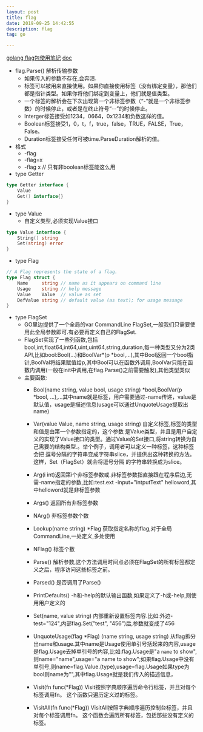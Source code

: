 ```yaml
---
layout: post
title: flag
date: 2019-09-25 14:42:55
description: flag
tag: go

---
```

[golang flag包使用笔记](https://www.jianshu.com/p/f9cf46a4de0e)
[doc](http://docscn.studygolang.com/pkg/flag/)
+ flag.Parse() 解析传输参数
  + 如果传入的参数不存在,会奔溃.
  + 标签可以被用来直接使用。如果你直接使用标签（没有绑定变量），那他们都是指针类型。如果你将他们绑定到变量上，他们就是值类型。
  + 一个标签的解析会在下次出现第一个非标签参数（“-”就是一个非标签参数）的时候停止，或者是在终止符号“--”的时候停止。
  + Interger标签接受如1234，0664，0x1234和负数这样的值。
  + Boolean标签接受1，0，t，f，true，false，TRUE，FALSE，True，False。
  + Duration标签接受任何可被time.ParseDuration解析的值。
+ 格式
  + -flag
  + -flag=x
  + -flag x  // 只有非boolean标签能这么用
+ type Getter
```go
type Getter interface {
    Value
    Get() interface{}
}
```
+ type Value
  + 自定义类型,必须实现Value接口
```go
type Value interface {
    String() string
    Set(string) error
}
```
+ type Flag
```go
// A Flag represents the state of a flag.
type Flag struct {
	Name     string // name as it appears on command line
	Usage    string // help message
	Value    Value  // value as set
	DefValue string // default value (as text); for usage message
}
```
+ type FlagSet
  + GO里边提供了一个全局的var CommandLine FlagSet,一般我们只需要使用此全局参数即可.有必要再定义自己的FlagSet.
  + FlagSet实现了一些列函数,包括bool,int,float64,int64,uint,uint64,string,duration,每一种类型又分为2类API,比如bool:Bool(...)和BoolVar*(p *bool,...),其中Bool返回一个bool指针,BoolVal将结果赋值给p,其中Bool可以在函数外调用,BoolVar只能在函数内调用(一般在init中调用,在flag.Parse()之前需要触发),其他类型类似
  + 主要函数:
    + Bool(name string, value bool, usage string) *bool,BoolVar(p *bool, ...),...其中name就是标签，用户需要通过-name传递，value是默认值，usage是描述信息(usage可以通过UnquoteUsage提取出name)
    + Var(value Value, name string, usage string) 自定义标签,标签的类型和值是由第一个参数指定的，这个参数 是Value类型，并且是用户自定义的实现了Value接口的类型。通过Value的Set接口,将string转换为自己需要的结构类型.。举个例子，调用者可以定义一种标签，这种标签会把 逗号分隔的字符串变成字符串slice，并提供出这种转换的方法。这样，Set（FlagSet）就会将逗号分隔 的字符串转换成为slice。

    + Arg(i int)返回第i个非标签参数或.非标签参数指直接跟在程序后边,无需-name指定的参数,比如:test.ext -input="intputText" helloword,其中helloword就是非标签参数
    + Args() 返回所有非标签参数
    + NArg() 非标签参数个数

    + Lookup(name string) *Flag 获取指定名称的flag,对于全局CommandLine,一处定义,多处使用
    + NFlag() 标签个数
    + Parse() 解析参数,这个方法调用时间点必须在FlagSet的所有标签都定义之后，程序访问这些标签之前。
    + Parsed() 是否调用了Parse()
    + PrintDefaults() -h和-help的默认输出函数,如果定义了-h或-help,则使用用户定义的
    + Set(name, value string) 内部重新设置标签内容.比如:外边-test="124",内部flag.Set("test", "456")后,参数就变成了456
    + UnquoteUsage(flag *Flag) (name string, usage string) 从flag拆分出name和usage.其中name是Usage使用单引号括起来的内容,usage是flag.Usage去掉单引号的内容,比如:flag.Usage是"a `name` to show",则name="name",usage="a name to show";如果flag.Usage中没有单引号,则name=flag.Value.(type),usage=flag.Usage如果type为bool则name为"",其中flag.Usage就是我们传入的描述信息，
   
    + Visit(fn func(*Flag)) Visit按照字典顺序遍历命令行标签，并且对每个标签调用fn。 这个函数只遍历定义过的标签。
    + VisitAll(fn func(*Flag)) VisitAll按照字典顺序遍历控制台标签，并且对每个标签调用fn。 这个函数会遍历所有标签，包括那些没有定义的标签。